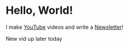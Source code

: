 # Hello, World!

I make [YouTube](https://youtube.com/@fabianfrankwerner) videos and write a [Newsletter](https://fabianfrankwerner.com/newsletter)!

New vid up later today
